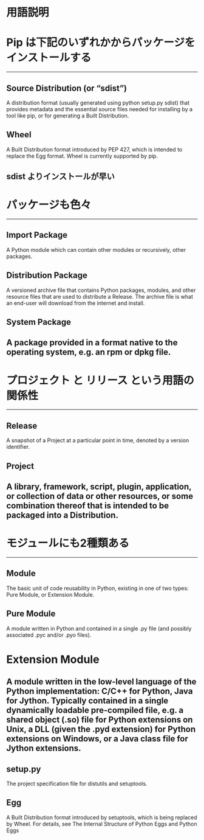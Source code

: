 # 用語説明


# Pip は下記のいずれかからパッケージをインストールする
-------------------------------------------------
## Source Distribution (or “sdist”)
A distribution format (usually generated using python setup.py sdist) that provides metadata and the essential source files needed for installing by a tool like pip, or for generating a Built Distribution.

## Wheel
A Built Distribution format introduced by PEP 427, which is intended to replace the Egg format. Wheel is currently supported by pip.

sdist よりインストールが早い
-------------------------------------------------




# パッケージも色々
-------------------------------------------------
## Import Package
A Python module which can contain other modules or recursively, other packages.

## Distribution Package
A versioned archive file that contains Python packages, modules, and other resource files that are used to distribute a Release.
The archive file is what an end-user will download from the internet and install.

## System Package
A package provided in a format native to the operating system, e.g. an rpm or dpkg file.
-------------------------------------------------




# プロジェクト と リリース という用語の関係性
-------------------------------------------------
## Release
A snapshot of a Project at a particular point in time, denoted by a version identifier.


## Project
A library, framework, script, plugin, application, or collection of data or other resources, or some combination thereof that is intended to be packaged into a Distribution.
-------------------------------------------------





# モジュールにも2種類ある
-------------------------------------------------
## Module
The basic unit of code reusability in Python, existing in one of two types: Pure Module, or Extension Module.

## Pure Module
A module written in Python and contained in a single .py file (and possibly associated .pyc and/or .pyo files).

# Extension Module
A module written in the low-level language of the Python implementation: C/C++ for Python, Java for Jython.
Typically contained in a single dynamically loadable pre-compiled file, e.g. a shared object (.so) file for Python extensions on Unix,
a DLL (given the .pyd extension) for Python extensions on Windows, or a Java class file for Jython extensions.
-------------------------------------------------


## setup.py
The project specification file for distutils and setuptools.

## Egg
A Built Distribution format introduced by setuptools, which is being replaced by Wheel. For details, see The Internal Structure of Python Eggs and Python Eggs
